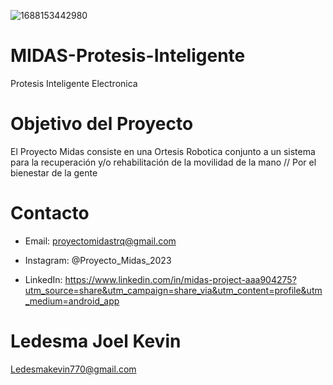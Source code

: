 ![1688153442980](https://github.com/impatrq/MIDAS-Protesis-Inteligente/assets/80337622/de01675c-4ec9-4604-972e-6c6b9673f713)

# MIDAS-Protesis-Inteligente
Protesis Inteligente Electronica

# Objetivo del Proyecto

El Proyecto Midas consiste en una Ortesis Robotica conjunto a un sistema para la recuperación y/o rehabilitación de la movilidad de la mano // Por el bienestar de la gente

# Contacto

* Email: proyectomidastrq@gmail.com

* Instagram: @Proyecto_Midas_2023

* LinkedIn: https://www.linkedin.com/in/midas-project-aaa904275?utm_source=share&utm_campaign=share_via&utm_content=profile&utm_medium=android_app

# Ledesma Joel Kevin
 
Ledesmakevin770@gmail.com
